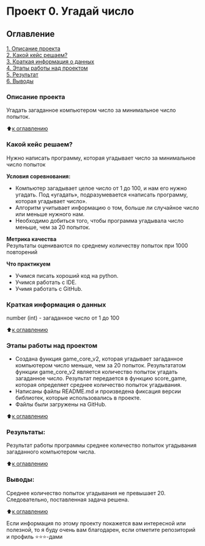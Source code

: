 # Проект 0. Угадай число

## Оглавление  
[1. Описание проекта](.README.md#Описание-проекта)  
[2. Какой кейс решаем?](.README.md#Какой-кейс-решаем)  
[3. Краткая информация о данных](.README.md#Краткая-информация-о-данных)  
[4. Этапы работы над проектом](.README.md#Этапы-работы-над-проектом)  
[5. Результат](.README.md#Результат)    
[6. Выводы](.README.md#Выводы) 

### Описание проекта    
Угадать загаданное компьютером число за минимальное число попыток.

:arrow_up:[к оглавлению](_)


### Какой кейс решаем?    
Нужно написать программу, которая угадывает число за минимальное число попыток

**Условия соревнования:**  
- Компьютер загадывает целое число от 1 до 100, и нам его нужно угадать. Под «угадать», подразумевается «написать программу, которая угадывает число».
- Алгоритм учитывает информацию о том, больше ли случайное число или меньше нужного нам.
- Необходимо добиться того, чтобы программа угадывала число меньше, чем за 20 попыток.

**Метрика качества**     
Результаты оцениваются по среднему количеству попыток при 1000 повторений

**Что практикуем**     
- Учимся писать хороший код на python.
- Учимся работать с IDE.
- Учимя работать с GitHub.


### Краткая информация о данных
number (int) - загаданное число от 1 до 100
  
:arrow_up:[к оглавлению](.README.md#Оглавление)


### Этапы работы над проектом  
- Создана функция game_core_v2, которая угадывает загаданное компьютером число меньше, чем за 
20 попыток. Результататом функции game_core_v2 является количество попыток угадать загаданное число. Результат передается в функцию  score_game, которая определяет среднее количество попыток угадывания.
- Написаны файлы README.md и произведена фиксация версии библиотек, которые использовались в проекте.
- Файлы были загружены на GitHub.

:arrow_up:[к оглавлению](.README.md#Оглавление)


### Результаты:  
Результат работы программы среднее количество попыток угадывания загаданного компьютером числа. 

:arrow_up:[к оглавлению](.README.md#Оглавление)


### Выводы:  
Среднее количество попыток угадывания не превышает 20. Следовательно, поставленная задача решена.

:arrow_up:[к оглавлению](.README.md#Оглавление)


Если информация по этому проекту покажется вам интересной или полезной, то я буду очень вам благодарен, если отметите репозиторий и профиль ⭐️⭐️⭐️-дами
